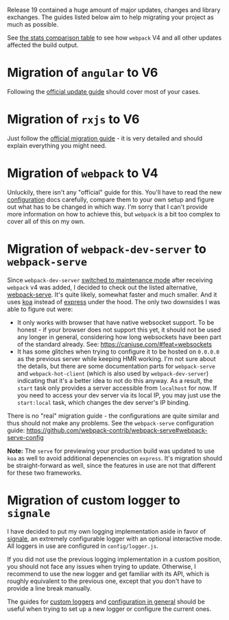 Release 19 contained a huge amount of major updates, changes and library exchanges. The guides listed below aim to help migrating your project as much as possible.

See [the stats comparison table](https://github.com/DorianGrey/ng-webpack-template/blob/master/docs/webpack-4-upgrade-build-sizes.md) to see how `webpack` V4 and all other updates affected the build output.

# Migration of `angular` to V6
Following the [official update guide](https://update.angular.io/) should cover most of your cases.

# Migration of `rxjs` to V6
Just follow the [official migration guide](https://github.com/ReactiveX/rxjs/blob/master/docs_app/content/guide/v6/migration.md) - it is very detailed and should explain everything you might need.

# Migration of `webpack` to V4
Unluckily, there isn't any "official" guide for this. You'll have to read the new [configuration](https://webpack.js.org/configuration/) docs carefully, compare them to your own setup and figure out what has to be changed in which way. I'm sorry that I can't provide more information on how to achieve this, but `webpack` is a bit too complex to cover all of this on my own.

# Migration of `webpack-dev-server` to `webpack-serve`
Since `webpack-dev-server` [switched to maintenance mode](https://github.com/webpack/webpack-dev-server#project-in-maintenance) after receiving `webpack` v4 was added, I decided to check out the listed alternative, [webpack-serve](https://github.com/webpack-contrib/webpack-serve). It's quite likely, somewhat faster and much smaller. And it uses [koa](https://koajs.com/) instead of [express](https://github.com/expressjs/express) under the hood. The only two downsides I was able to figure out were:
- It only works with browser that have native websocket support. To be honest - if your browser does not support this yet, it should not be used any longer in general, considering how long websockets have been part of the standard already. See: https://caniuse.com/#feat=websockets
- It has some glitches when trying to configure it to be hosted on `0.0.0.0` as the previous server while keeping HMR working. I'm not sure about the details, but there are some documentation parts for `webpack-serve` and `webpack-hot-client` (which is also used by `webpack-dev-server`) indicating that it's a better idea to not do this anyway. As a result, the `start` task only provides a server accessible from `localhost` for now. If you need to access your dev server via its local IP, you may just use the `start:local` task, which changes the dev server's IP binding.

There is no "real" migration guide - the configurations are quite similar and thus should not make any problems. See the `webpack-serve` configuration guide: https://github.com/webpack-contrib/webpack-serve#webpack-serve-config

**Note:** The `serve` for previewing your production build was updated to use `koa` as well to avoid additional depenencies on `express`. It's migration should be straight-forward as well, since the features in use are not that different for these two frameworks.


# Migration of custom logger to `signale`
I have decided to put my own logging implementation aside in favor of [signale](https://github.com/klauscfhq/signale), an extremely configurable logger with an optional interactive mode. All loggers in use are configured in `config/logger.js`.

 If you did not use the previous logging implementation in a custom position, you should not face any issues when trying to update. Otherwise, I recommend to use the new logger and get familiar with its API, which is roughly equivalent to the previous one, except that you don't have to provide a line break manually.

 The guides for [custom loggers](https://github.com/klauscfhq/signale#custom-loggers) and [configuration in general](https://github.com/klauscfhq/signale#configuration) should be useful when trying to set up a new logger or configure the current ones.
